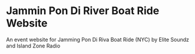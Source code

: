 # Jammin Pon Di River Boat Ride Website
An event website for Jamming Pon Di Riva Boat Ride (NYC) by Elite Soundz and Island Zone Radio 
